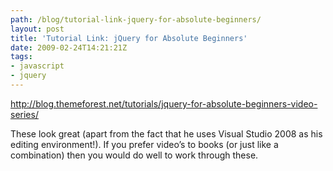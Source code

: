 ```yaml
---
path: /blog/tutorial-link-jquery-for-absolute-beginners/
layout: post
title: 'Tutorial Link: jQuery for Absolute Beginners'
date: 2009-02-24T14:21:21Z
tags:
- javascript
- jquery
---
```


<a href="http://blog.themeforest.net/tutorials/jquery-for-absolute-beginners-video-series/">http://blog.themeforest.net/tutorials/jquery-for-absolute-beginners-video-series/</a>

These look great (apart from the fact that he uses Visual Studio 2008 as his editing environment!). If you prefer video’s to books (or just like a combination) then you would do well to work through these.